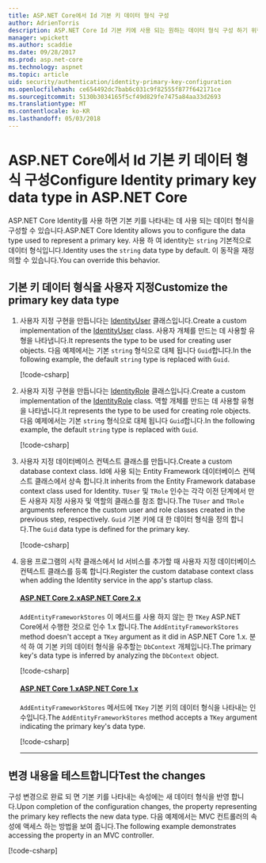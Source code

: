 ```yaml
---
title: ASP.NET Core에서 Id 기본 키 데이터 형식 구성
author: AdrienTorris
description: ASP.NET Core Id 기본 키에 사용 되는 원하는 데이터 형식 구성 하기 위한 단계에 알아봅니다.
manager: wpickett
ms.author: scaddie
ms.date: 09/28/2017
ms.prod: asp.net-core
ms.technology: aspnet
ms.topic: article
uid: security/authentication/identity-primary-key-configuration
ms.openlocfilehash: ce654492dc7bab6c031c9f82555f877f642171ce
ms.sourcegitcommit: 5130b3034165f5cf49d829fe7475a84aa33d2693
ms.translationtype: MT
ms.contentlocale: ko-KR
ms.lasthandoff: 05/03/2018
---
```

# <a name="configure-identity-primary-key-data-type-in-aspnet-core"></a><span data-ttu-id="de07c-103">ASP.NET Core에서 Id 기본 키 데이터 형식 구성</span><span class="sxs-lookup"><span data-stu-id="de07c-103">Configure Identity primary key data type in ASP.NET Core</span></span>

<span data-ttu-id="de07c-104">ASP.NET Core Identity를 사용 하면 기본 키를 나타내는 데 사용 되는 데이터 형식을 구성할 수 있습니다.</span><span class="sxs-lookup"><span data-stu-id="de07c-104">ASP.NET Core Identity allows you to configure the data type used to represent a primary key.</span></span> <span data-ttu-id="de07c-105">사용 하 여 identity는 `string` 기본적으로 데이터 형식입니다.</span><span class="sxs-lookup"><span data-stu-id="de07c-105">Identity uses the `string` data type by default.</span></span> <span data-ttu-id="de07c-106">이 동작을 재정의할 수 있습니다.</span><span class="sxs-lookup"><span data-stu-id="de07c-106">You can override this behavior.</span></span>

## <a name="customize-the-primary-key-data-type"></a><span data-ttu-id="de07c-107">기본 키 데이터 형식을 사용자 지정</span><span class="sxs-lookup"><span data-stu-id="de07c-107">Customize the primary key data type</span></span>

1. <span data-ttu-id="de07c-108">사용자 지정 구현을 만듭니다는 [IdentityUser](/dotnet/api/microsoft.aspnetcore.identity.entityframeworkcore.identityuser-1) 클래스입니다.</span><span class="sxs-lookup"><span data-stu-id="de07c-108">Create a custom implementation of the [IdentityUser](/dotnet/api/microsoft.aspnetcore.identity.entityframeworkcore.identityuser-1) class.</span></span> <span data-ttu-id="de07c-109">사용자 개체를 만드는 데 사용할 유형을 나타냅니다.</span><span class="sxs-lookup"><span data-stu-id="de07c-109">It represents the type to be used for creating user objects.</span></span> <span data-ttu-id="de07c-110">다음 예제에서는 기본 `string` 형식으로 대체 됩니다 `Guid`합니다.</span><span class="sxs-lookup"><span data-stu-id="de07c-110">In the following example, the default `string` type is replaced with `Guid`.</span></span>

    [!code-csharp[](identity/sample/src/ASPNET-IdentityDemo-PrimaryKeysConfig/Models/ApplicationUser.cs?highlight=4&range=7-13)]

2. <span data-ttu-id="de07c-111">사용자 지정 구현을 만듭니다는 [IdentityRole](/dotnet/api/microsoft.aspnetcore.identity.entityframeworkcore.identityrole-1) 클래스입니다.</span><span class="sxs-lookup"><span data-stu-id="de07c-111">Create a custom implementation of the [IdentityRole](/dotnet/api/microsoft.aspnetcore.identity.entityframeworkcore.identityrole-1) class.</span></span> <span data-ttu-id="de07c-112">역할 개체를 만드는 데 사용할 유형을 나타냅니다.</span><span class="sxs-lookup"><span data-stu-id="de07c-112">It represents the type to be used for creating role objects.</span></span> <span data-ttu-id="de07c-113">다음 예제에서는 기본 `string` 형식으로 대체 됩니다 `Guid`합니다.</span><span class="sxs-lookup"><span data-stu-id="de07c-113">In the following example, the default `string` type is replaced with `Guid`.</span></span>

    [!code-csharp[](identity/sample/src/ASPNET-IdentityDemo-PrimaryKeysConfig/Models/ApplicationRole.cs?highlight=3&range=7-12)]

3. <span data-ttu-id="de07c-114">사용자 지정 데이터베이스 컨텍스트 클래스를 만듭니다.</span><span class="sxs-lookup"><span data-stu-id="de07c-114">Create a custom database context class.</span></span> <span data-ttu-id="de07c-115">Id에 사용 되는 Entity Framework 데이터베이스 컨텍스트 클래스에서 상속 합니다.</span><span class="sxs-lookup"><span data-stu-id="de07c-115">It inherits from the Entity Framework database context class used for Identity.</span></span> <span data-ttu-id="de07c-116">`TUser` 및 `TRole` 인수는 각각 이전 단계에서 만든 사용자 지정 사용자 및 역할의 클래스를 참조 합니다.</span><span class="sxs-lookup"><span data-stu-id="de07c-116">The `TUser` and `TRole` arguments reference the custom user and role classes created in the previous step, respectively.</span></span> <span data-ttu-id="de07c-117">`Guid` 기본 키에 대 한 데이터 형식을 정의 합니다.</span><span class="sxs-lookup"><span data-stu-id="de07c-117">The `Guid` data type is defined for the primary key.</span></span>

    [!code-csharp[](identity/sample/src/ASPNET-IdentityDemo-PrimaryKeysConfig/Data/ApplicationDbContext.cs?highlight=3&range=9-26)]

4. <span data-ttu-id="de07c-118">응용 프로그램의 시작 클래스에서 Id 서비스를 추가할 때 사용자 지정 데이터베이스 컨텍스트 클래스를 등록 합니다.</span><span class="sxs-lookup"><span data-stu-id="de07c-118">Register the custom database context class when adding the Identity service in the app's startup class.</span></span>

   #### <a name="aspnet-core-2xtabaspnetcore2x"></a>[<span data-ttu-id="de07c-119">ASP.NET Core 2.x</span><span class="sxs-lookup"><span data-stu-id="de07c-119">ASP.NET Core 2.x</span></span>](#tab/aspnetcore2x/)
    <span data-ttu-id="de07c-120">`AddEntityFrameworkStores` 이 메서드를 사용 하지 않는 한 `TKey` ASP.NET Core에서 수행한 것으로 인수 1.x 합니다.</span><span class="sxs-lookup"><span data-stu-id="de07c-120">The `AddEntityFrameworkStores` method doesn't accept a `TKey` argument as it did in ASP.NET Core 1.x.</span></span> <span data-ttu-id="de07c-121">분석 하 여 기본 키의 데이터 형식을 유추할는 `DbContext` 개체입니다.</span><span class="sxs-lookup"><span data-stu-id="de07c-121">The primary key's data type is inferred by analyzing the `DbContext` object.</span></span>

    [!code-csharp[](identity/sample/src/ASPNETv2-IdentityDemo-PrimaryKeysConfig/Startup.cs?highlight=6-8&range=25-37)]

   #### <a name="aspnet-core-1xtabaspnetcore1x"></a>[<span data-ttu-id="de07c-122">ASP.NET Core 1.x</span><span class="sxs-lookup"><span data-stu-id="de07c-122">ASP.NET Core 1.x</span></span>](#tab/aspnetcore1x/)
    <span data-ttu-id="de07c-123">`AddEntityFrameworkStores` 메서드에 `TKey` 기본 키의 데이터 형식을 나타내는 인수입니다.</span><span class="sxs-lookup"><span data-stu-id="de07c-123">The `AddEntityFrameworkStores` method accepts a `TKey` argument indicating the primary key's data type.</span></span>

    [!code-csharp[](identity/sample/src/ASPNET-IdentityDemo-PrimaryKeysConfig/Startup.cs?highlight=9-11&range=39-55)]

   * * *
## <a name="test-the-changes"></a><span data-ttu-id="de07c-124">변경 내용을 테스트합니다</span><span class="sxs-lookup"><span data-stu-id="de07c-124">Test the changes</span></span>

<span data-ttu-id="de07c-125">구성 변경으로 완료 되 면 기본 키를 나타내는 속성에는 새 데이터 형식을 반영 합니다.</span><span class="sxs-lookup"><span data-stu-id="de07c-125">Upon completion of the configuration changes, the property representing the primary key reflects the new data type.</span></span> <span data-ttu-id="de07c-126">다음 예제에서는 MVC 컨트롤러의 속성에 액세스 하는 방법을 보여 줍니다.</span><span class="sxs-lookup"><span data-stu-id="de07c-126">The following example demonstrates accessing the property in an MVC controller.</span></span>

[!code-csharp[](identity/sample/src/ASPNET-IdentityDemo-PrimaryKeysConfig/Controllers/AccountController.cs?name=snippet_GetCurrentUserId&highlight=6)]

